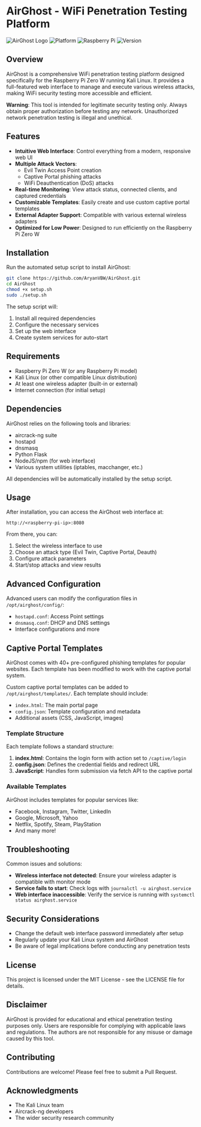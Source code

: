 # AirGhost - WiFi Penetration Testing Platform

![AirGhost Logo](https://img.shields.io/badge/AirGhost-WiFi%20Pen%20Testing-red)
![Platform](https://img.shields.io/badge/Platform-Kali%20Linux-blue)
![Raspberry Pi](https://img.shields.io/badge/Device-Raspberry%20Pi%20Zero%20W-brightgreen)
![Version](https://img.shields.io/badge/Version-1.0.0-orange)

## Overview

AirGhost is a comprehensive WiFi penetration testing platform designed specifically for the Raspberry Pi Zero W running Kali Linux. It provides a full-featured web interface to manage and execute various wireless attacks, making WiFi security testing more accessible and efficient.

**Warning**: This tool is intended for legitimate security testing only. Always obtain proper authorization before testing any network. Unauthorized network penetration testing is illegal and unethical.

## Features

- **Intuitive Web Interface**: Control everything from a modern, responsive web UI
- **Multiple Attack Vectors**:
  - Evil Twin Access Point creation
  - Captive Portal phishing attacks
  - WiFi Deauthentication (DoS) attacks
- **Real-time Monitoring**: View attack status, connected clients, and captured credentials
- **Customizable Templates**: Easily create and use custom captive portal templates
- **External Adapter Support**: Compatible with various external wireless adapters
- **Optimized for Low Power**: Designed to run efficiently on the Raspberry Pi Zero W

## Installation

Run the automated setup script to install AirGhost:

```bash
git clone https://github.com/AryanVBW/AirGhost.git
cd AirGhost
chmod +x setup.sh
sudo ./setup.sh
```

The setup script will:
1. Install all required dependencies
2. Configure the necessary services
3. Set up the web interface
4. Create system services for auto-start

## Requirements

- Raspberry Pi Zero W (or any Raspberry Pi model)
- Kali Linux (or other compatible Linux distribution)
- At least one wireless adapter (built-in or external)
- Internet connection (for initial setup)

## Dependencies

AirGhost relies on the following tools and libraries:
- aircrack-ng suite
- hostapd
- dnsmasq
- Python Flask
- NodeJS/npm (for web interface)
- Various system utilities (iptables, macchanger, etc.)

All dependencies will be automatically installed by the setup script.

## Usage

After installation, you can access the AirGhost web interface at:

```
http://<raspberry-pi-ip>:8080
```

From there, you can:

1. Select the wireless interface to use
2. Choose an attack type (Evil Twin, Captive Portal, Deauth)
3. Configure attack parameters
4. Start/stop attacks and view results

## Advanced Configuration

Advanced users can modify the configuration files in `/opt/airghost/config/`:

- `hostapd.conf`: Access Point settings
- `dnsmasq.conf`: DHCP and DNS settings
- Interface configurations and more

## Captive Portal Templates

AirGhost comes with 40+ pre-configured phishing templates for popular websites. Each template has been modified to work with the captive portal system.

Custom captive portal templates can be added to `/opt/airghost/templates/`. Each template should include:

- `index.html`: The main portal page
- `config.json`: Template configuration and metadata
- Additional assets (CSS, JavaScript, images)

### Template Structure

Each template follows a standard structure:

1. **index.html**: Contains the login form with action set to `/captive/login`
2. **config.json**: Defines the credential fields and redirect URL
3. **JavaScript**: Handles form submission via fetch API to the captive portal

### Available Templates

AirGhost includes templates for popular services like:
- Facebook, Instagram, Twitter, LinkedIn
- Google, Microsoft, Yahoo
- Netflix, Spotify, Steam, PlayStation
- And many more!

## Troubleshooting

Common issues and solutions:

- **Wireless interface not detected**: Ensure your wireless adapter is compatible with monitor mode
- **Service fails to start**: Check logs with `journalctl -u airghost.service`
- **Web interface inaccessible**: Verify the service is running with `systemctl status airghost.service`

## Security Considerations

- Change the default web interface password immediately after setup
- Regularly update your Kali Linux system and AirGhost
- Be aware of legal implications before conducting any penetration tests

## License

This project is licensed under the MIT License - see the LICENSE file for details.

## Disclaimer

AirGhost is provided for educational and ethical penetration testing purposes only. Users are responsible for complying with applicable laws and regulations. The authors are not responsible for any misuse or damage caused by this tool.

## Contributing

Contributions are welcome! Please feel free to submit a Pull Request.

## Acknowledgments

- The Kali Linux team
- Aircrack-ng developers
- The wider security research community

